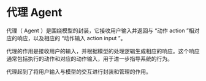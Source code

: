 # 代理 Agent 


代理（ Agent ）是围绕模型的封装，它接收用户输入并返回与 “动作 action ”相对应的响应，以及相应的 “动作输入 action input ”。

代理的作用是接收用户的输入，并根据模型的处理逻辑生成相应的响应。这个响应通常包括执行的动作和对应的动作输入，用于进一步指导系统的行为。


代理起到了将用户输入与模型的交互进行封装和管理的作用。